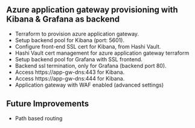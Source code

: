 Azure application gateway provisioning with Kibana & Grafana as backend
--------------------------------------------------------------------------

  - Terraform to provision azure application gateway. 
  - Setup backend pool for Kibana (port: 5601). 
  - Configure front-end SSL cert for Kibana, from Hashi Vault.
  - Hashi Vault cert management for azure application gateway terraform
  - Setup backend pool for Grafana with SSL frontend. 
  - Backend ssl termination, only for Grafana (backend port 80).
  - Access https://app-gw-dns:443 for Kibana.
  - Access https://app-gw-dns:444 for Kibana.
  - Application gateway with WAF enabled (advanced settings)

Future Improvements
-------------

  - Path based routing
